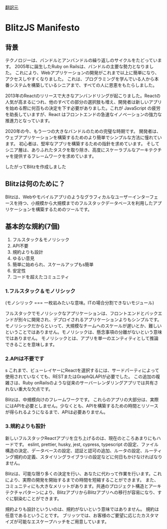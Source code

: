 [翻訳元](https://blitzjs.com/docs/manifesto)

# BlitzJS Manifesto

## 背景

テクノロジーは、バンドルとアンバンドルの繰り返しのサイクルをたどっています。
2005年に誕生したRuby on Railsは、バンドルの主要な勢力となりました。
これにより、Webアプリケーションの開発がこれまで以上に簡単になり、アクセスしやすくなりました。
これは、プログラミングを学んでいる人から本番システムを構築しているシニアまで、すべての人に恩恵をもたらしました。

2013年のReactのリリースで大きなアンバンドリングが起こりました。Reactの人気が高まるにつれ、他のすべての部分の選択肢も増え、開発者は新しいアプリを始める際に何百もの決定を下す必要がありました。これが JavaScript の疲労を助長していますが、React はフロントエンドの急速なイノベーションの強力な推進力となっています。

2020年の今、もう一つの大きなバンドルのための完璧な時期です。
開発者は、ウェブアプリケーションを構築するためのより簡単でシンプルな方法に憧れています。
初心者は、堅牢なアプリを構築するための指針を求めています。
そしてシニア層は、ありふれたタスクを取り除き、高度にスケーラブルなアーキテクチャを提供するフレームワークを求めています。

したがってBlitzを作成しました

## Blitzは何のために？

Blitzは、Webやモバイルアプリのようなグラフィカルなユーザーインターフェースを持つ、小規模から大規模までのフルスタックデータベースを利用したアプリケーションを構築するためのツールです。

## 基本的な規約(7個)

1. フルスタック＆モノリシック
2. API不要
3. 規約よりも設計
4. ゆるい意見
5. 簡単に始められ、スケールアップもs簡単
6. 安定性
7. コードを超えたコミュニティ

### 1.フルスタック＆モノリシック
(モノシリック === 一枚岩みたいな意味。ITの場合分割できないモジュール)

フルスタックでモノリシックなアプリケーションは、フロントエンドとバックエンドが別々に開発され、デプロイされるアプリケーションよりもシンプルです。
モノリシックだからといって、大規模なチームへのスケールが遅いとか、難しいということではありません。モノリシックは、懸念事項の分離がないという意味ではありません。
モノリシックとは、アプリを単一のエンティティとして推論できることを意味します。

### 2.APIは不要です
s
これまで、ビューレイヤーにReactを選択するには、サードパーティによって使用されていなくても、RESTまたはGraphQLAPIが必要でした。
この追加の複雑さは、Ruby onRailsのような従来のサーバーレンダリングアプリでは共有されない重大な欠点です。

Blitzは、中規模向けのフレームワークです。
これらのアプリの大部分は、実際にはAPIを必要としません。少なくとも、APIを構築するための時間とリソースが得られるようになるまで、APIは必要ありません。

### 3.規約よりも設計

新しいフルスタックReactアプリを立ち上げるのは、現在のところあまりにもハードです。
eslint, prettier, husky, jest, cypress, typescript の設定、ファイル構造の決定、データベースの設定、認証と認可の追加、ルータの設定、ルーティング規約の定義、スタイリングライブラリの設定などに何日もかけなければなりません。

Blitzは、可能な限り多くの決定を行い、あなたに代わって作業を行います。これにより、実際の開発を開始するまでの時間を短縮することができます。
また、コミュニティにも大きなメリットがあります。共通のプロジェクト構造とアーキテクチャパターンにより、BlitzアプリからBlitzアプリへの移行が容易になり、すぐに馴染むことができます。

規約よりも設計といういのは、規約がないという意味ではありません。
規約は任意であるということです。
ブリッツでは、お客様のご要望に応じたカスタマイズが可能なエスケープハッチをご用意しています。